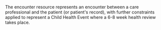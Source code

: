 The encounter resource represents an encounter between a care professional and the patient (or patient's record), with further constraints applied to represent a Child Health Event where a 6-8 week health review takes place.